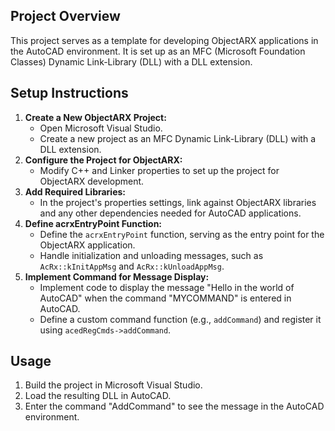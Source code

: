 ## Project Overview
 
This project serves as a template for developing ObjectARX applications in the AutoCAD environment. It is set up as an MFC (Microsoft Foundation Classes) Dynamic Link-Library (DLL) with a DLL extension.
 
## Setup Instructions
 
1. **Create a New ObjectARX Project:**
   - Open Microsoft Visual Studio.
   - Create a new project as an MFC Dynamic Link-Library (DLL) with a DLL extension.
2. **Configure the Project for ObjectARX:**
   - Modify C++ and Linker properties to set up the project for ObjectARX development.
3. **Add Required Libraries:**
   - In the project's properties settings, link against ObjectARX libraries and any other dependencies needed for AutoCAD applications.
4. **Define acrxEntryPoint Function:**
   - Define the `acrxEntryPoint` function, serving as the entry point for the ObjectARX application.
   - Handle initialization and unloading messages, such as `AcRx::kInitAppMsg` and `AcRx::kUnloadAppMsg`.
5. **Implement Command for Message Display:**
   - Implement code to display the message "Hello in the world of AutoCAD" when the command "MYCOMMAND" is entered in AutoCAD.
   - Define a custom command function (e.g., `addCommand`) and register it using `acedRegCmds->addCommand`.
 
## Usage
 
1. Build the project in Microsoft Visual Studio.
2. Load the resulting DLL in AutoCAD.
3. Enter the command "AddCommand" to see the message in the AutoCAD environment.
